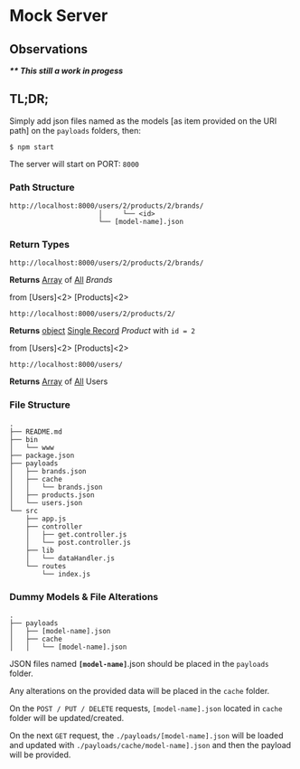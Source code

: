 # Mock Server #
## Observations ###
<i><b>** This still a work in progess</b></i>



## TL;DR; ##

Simply add json files named as the models [as item provided on the URI path] on the ```payloads``` folders, then:
```
$ npm start
```
The server will start on PORT: ```8000```

### Path Structure ###
```
http://localhost:8000/users/2/products/2/brands/
                      │     └── <id>
                      └── [model-name].json
```

### Return Types ###
```
http://localhost:8000/users/2/products/2/brands/
```

**Returns** <u>Array</u> of <u>All</u> _Brands_ 

from [Users]<2> [Products]<2>

```
http://localhost:8000/users/2/products/2/
```

**Returns** <u>object</u> <u>Single Record</u> _Product_ with ```id = 2``` 

from [Users]<2> [Products]<2>

```
http://localhost:8000/users/
```

**Returns** <u>Array</u> of <u>All</u> Users



### File Structure ###
```
.
├── README.md
├── bin
│   └── www
├── package.json
├── payloads
│   ├── brands.json
│   ├── cache
│   │   └── brands.json
│   ├── products.json
│   └── users.json
└── src
    ├── app.js
    ├── controller
    │   ├── get.controller.js
    │   └── post.controller.js
    ├── lib
    │   └── dataHandler.js
    └── routes
        └── index.js
```


### Dummy Models & File Alterations ###

```
.
├── payloads
│   ├── [model-name].json
│   ├── cache
│   │   └── [model-name].json
```

JSON files named <b>```[model-name]```</b>.json should be placed in the ```payloads``` folder.

Any alterations on the provided data will be placed in the ```cache``` folder.

On the ```POST / PUT / DELETE``` requests, ```[model-name].json``` located in ```cache``` folder will be updated/created.

On the next ```GET``` request, the ```./payloads/[model-name].json``` will be loaded and updated with ```./payloads/cache/model-name].json``` and then the payload will be provided.